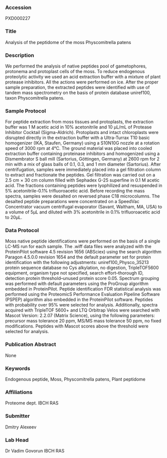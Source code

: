 ### Accession
PXD000227

### Title
Analysis of the peptidome of the moss Physcomitrella patens

### Description
We performed the analysis of native peptides pool of gametophores, protonema and protoplast cells of the moss. To reduce endogenous proteolytic activity we used an acid extraction buffer with a mixture of plant protease inhibitors. All the actions were performed on ice. After the proper sample preparation, the extracted peptides were identified with use of tandem mass spectrometry on the basis of protein database uniref100, taxon Physcomitrella patens.

### Sample Protocol
For peptide extraction from moss tissues and protoplasts, the extraction buffer was 1 М acetic acid in 10% acetonitrile and 10 μL/mL of Protease Inhibitor Cocktail (Sigma-Aldrich). Protoplasts and intact chloroplasts were disrupted directly in the extraction buffer with a Ultra-Turrax T10 basic homogenizer (IKA, Staufen, Germany) using a S10N10G nozzle at a rotation speed of 3000 rpm at 4°C. The ground material was placed into cooled extraction buffer containing proteinase inhibitors and homogenized using a Dismembrator S ball mill (Sartorius, Göttingen, Germany) at 2600 rpm for 2 min with a mix of glass balls of 0.1, 0.3, and 1 mm diameter (Sartorius). After centrifugation, samples were immediately placed into a gel filtration column to extract and fractionate the peptides. Gel filtration was carried out on a 2.5 cm × 30 cm column filled with Sephadex G-25 superfine in 0.1 M acetic acid. The fractions containing peptides were lyophilized and resuspended in 5% acetonitrile-0.1% trifluoroacetic acid. Before recording the mass spectra, samples were desalted on reversed phase C18 microcolumns. The desalted peptide preparations were concentrated on a SpeedVac Concentrator vacuum centrifugal evaporator (Savant, Waltham, MA, USA) to a volume of 5μL and diluted with 3% acetonitrile in 0.1% trifluoroacetic acid to 20μL.

### Data Protocol
Moss native peptide identifications were performed on the basis of a single LC-MS run for each sample. The .wiff data files were analyzed with the ProteinPilot software 4.5 revision 1656 (ABSciex) using the search algorithm Paragon 4.5.0.0 revision 1654 and the default parameter set for protein identification with the following adjustments: uniref100_Physco_35213 protein sequence database no Cys alkylation, no digestion, TripleTOF5600 equipment, organism type not specified, search effort–thorough ID, detection protein threshold–unused protein score 0.05. Spectrum grouping was performed with default parameters using the ProGroup algorithm embedded in ProteinPilot. Peptide identification FDR statistical analysis was performed using the ProteomicS Performance Evaluation Pipeline Software (PSPEP) algorithm also embedded in the ProteinPilot software. Peptides with probability over 95% were selected for analysis. Additionally, spectra acquired with TripleTOF 5600+ and LTQ Orbitrap Velos were searched with Mascot Version: 2.2.07 (Matrix Science), using the following parameters: precursor mass tolerance 20 ppm, MS/MS mass tolerance 50 ppm, no fixed modifications. Peptides with Mascot scores above the threshold were selected for analysis.

### Publication Abstract
None

### Keywords
Endogenous peptide, Moss, Physcomitrella patens, Plant peptidome

### Affiliations
Proteome dept.
IBCH RAS

### Submitter
Dmitry Alexeev

### Lab Head
Dr Vadim Govorun
IBCH RAS


